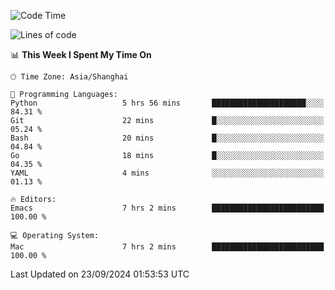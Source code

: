 <!--START_SECTION:waka-->
![Code Time](http://img.shields.io/badge/Code%20Time-2%2C193%20hrs%2046%20mins-blue)

![Lines of code](https://img.shields.io/badge/From%20Hello%20World%20I%27ve%20Written-308.1%20thousand%20lines%20of%20code-blue)

📊 **This Week I Spent My Time On** 

```text
🕑︎ Time Zone: Asia/Shanghai

💬 Programming Languages: 
Python                   5 hrs 56 mins       █████████████████████░░░░   84.31 % 
Git                      22 mins             █░░░░░░░░░░░░░░░░░░░░░░░░   05.24 % 
Bash                     20 mins             █░░░░░░░░░░░░░░░░░░░░░░░░   04.84 % 
Go                       18 mins             █░░░░░░░░░░░░░░░░░░░░░░░░   04.35 % 
YAML                     4 mins              ░░░░░░░░░░░░░░░░░░░░░░░░░   01.13 % 

🔥 Editors: 
Emacs                    7 hrs 2 mins        █████████████████████████   100.00 % 

💻 Operating System: 
Mac                      7 hrs 2 mins        █████████████████████████   100.00 % 
```


 Last Updated on 23/09/2024 01:53:53 UTC
<!--END_SECTION:waka-->
